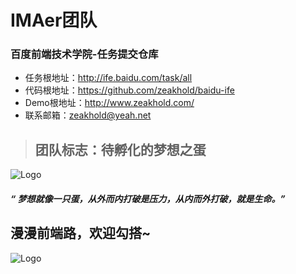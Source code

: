 # IMAer团队

### 百度前端技术学院-任务提交仓库

* 任务根地址：http://ife.baidu.com/task/all
* 代码根地址：https://github.com/zeakhold/baidu-ife
* Demo根地址：http://www.zeakhold.com/
* 联系邮箱：zeakhold@yeah.net


>## 团队标志：待孵化的梦想之蛋

![Logo](http://www.zeakhold.com/images/logo-egg.jpg)

##### “ 梦想就像一只蛋，从外而内打破是压力，从内而外打破，就是生命。”



## 漫漫前端路，欢迎勾搭~
![Logo](http://www.zeakhold.com/images/ima-vida-big.jpg)
